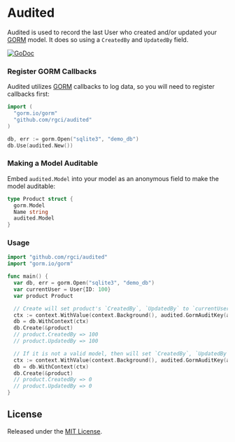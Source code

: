 # Audited

Audited is used to record the last User who created and/or updated your [GORM](https://github.com/go-gorm/gorm) model. It does so using a `CreatedBy` and `UpdatedBy` field.

[![GoDoc](https://godoc.org/github.com/rgci/audited?status.svg)](https://godoc.org/github.com/rgci/audited)

### Register GORM Callbacks

Audited utilizes [GORM](https://github.com/jinzhu/gorm) callbacks to log data, so you will need to register callbacks first:

```go
import (
  "gorm.io/gorm"
  "github.com/rgci/audited"
)

db, err := gorm.Open("sqlite3", "demo_db")
db.Use(audited.New())
```

### Making a Model Auditable

Embed `audited.Model` into your model as an anonymous field to make the model auditable:

```go
type Product struct {
  gorm.Model
  Name string
  audited.Model
}
```

### Usage

```go
import "github.com/rgci/audited"
import "gorm.io/gorm"

func main() {
  var db, err = gorm.Open("sqlite3", "demo_db")
  var currentUser = User{ID: 100}
  var product Product

  // Create will set product's `CreatedBy`, `UpdatedBy` to `currentUser`'s primary key if `audited:current_user` is a valid model
  ctx := context.WithValue(context.Background(), audited.GormAuditKey(audited.UserKey) currentUser)
  db = db.WithContext(ctx)
  db.Create(&product)
  // product.CreatedBy => 100
  // product.UpdatedBy => 100

  // If it is not a valid model, then will set `CreatedBy`, `UpdatedBy` to default value
  ctx := context.WithValue(context.Background(), audited.GormAuditKey(audited.UserKey), nil)
  db = db.WithContext(ctx)
  db.Create(&product)
  // product.CreatedBy => 0
  // product.UpdatedBy => 0
}
```

## License

Released under the [MIT License](http://opensource.org/licenses/MIT).
